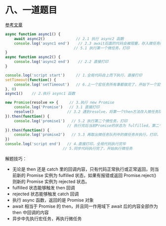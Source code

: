# 八、一道题目

[参考文章](https://juejin.cn/post/7062155174436929550#heading-12)

```js
async function async1() {
    await async2()				// 2.1 执行 async2 函数
    console.log('async1 end')	 // 2.3 await后面的代码会被阻塞，存入微任务队列（第一个微任务）
    						   // 5.1 执行第一个微任务，打印
}
async function async2() {
    console.log('async2 end')	 // 2.2 直接打印
}

console.log('script start')		// 1.全局代码自上而下执行，直接打印
setTimeout(function() {
    console.log('setTimeout')	// 6.上一个宏任务所有事都做完了，开始下一个宏任务，就是定时器
}, 0)
async1()	// 2.执行 async1 函数

new Promise(resolve => {	 // 3.执行 new Promise
    console.log('Promise')	 // 3.1 直接打印
    resolve()				// 3.2 遇到resolve，将第一个then方法存入微任务队列（第二个微任务）
}).then(function() {
    console.log('promise1')	  // 5.2 执行第二个微任务，打印
    						// 执行完后当前Promise的状态为 fulfilled，第二个then方法也存入微任务队列（第三个微任务）
}).then(function() {
    console.log('promise2')	  // 5.3 再取出微任务队列中的微任务并执行，打印，微任务执行完毕
})
console.log('script end')	// 4.直接打印，全局代码执行完毕
						  // 5.同步代码执行完了，开始执行微任务
```

解题技巧：

- 无论是 then 还是 catch 里的回调内容，只有代码正常执行或正常返回，则当前新的 Promise 实例为 fulfilled 状态，如果有报错或返回 Promise.reject() 则新的 Promise 实例为 rejected 状态。
- fulfilled 状态能够触发 then 回调
- rejected 状态能够触发 catch 回调
- 执行 async 函数，返回的是 Promise 对象
- await 相当于 Promise 的 then，并且同一作用域下 await 后的内容全部作为 then 中回调的内容
- 异步中先执行宏任务，再执行微任务